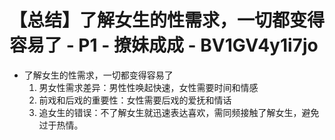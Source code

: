 # 【总结】了解女生的性需求，一切都变得容易了 - P1 - 撩妹成成 - BV1GV4y1i7jo

-   了解女生的性需求，一切都变得容易了
    1.  男女性需求差异：男性性唤起快速，女性需要时间和情感
    2.  前戏和后戏的重要性：女性需要后戏的爱抚和情话
    3.  追女生的错误：不了解女生就迅速表达喜欢，需同频接触了解女生，避免过于热情。